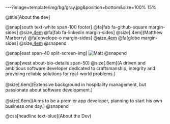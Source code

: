 ---?image=template/img/bg/gray.jpg&position=bottom&size=100% 15%

@title[About the dev]

@snap[south text-white span-100 footer]
@fa[fab fa-github-square margin-sides]
@size[.4em](marberrym)
@fa[fab fa-linkedin margin-sides]
@size[.4em](Matthew Marberry)
@fa[envelope-o margin-sides]
@size[.4em](marberrym@gmail.com)
@fa[globe margin-sides]
@size[.4em](matthew-marberry.com)
@snapend

@snap[east span-40 split-screen-img]
![Matt](https://matthew-marberry.com/images/portfolioPic.jpg)
@snapend

@snap[west about-bio-details span-50]
@size[.6em](A driven and ambitious software developer dedicated to craftsmanship, integrity and providing reliable solutions for real-world problems.)
<br><br>
@size[.6em](Extensive background in hospitality management, but passionate about software development.)
<br><br>
@size[.6em](Aims to be a premier app developer, planning to start his own business one day.)
@snapend

@css[headline text-blue](About the Dev)
